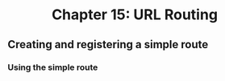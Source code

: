 <h1 align="center">
    Chapter 15: URL Routing
</h1>

## Creating and registering a simple route
### Using the simple route